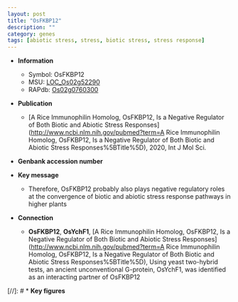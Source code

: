 ```yaml
---
layout: post
title: "OsFKBP12"
description: ""
category: genes
tags: [abiotic stress, stress, biotic stress, stress response]
---
```


* **Information**  
    + Symbol: OsFKBP12  
    + MSU: [LOC_Os02g52290](http://rice.plantbiology.msu.edu/cgi-bin/ORF_infopage.cgi?orf=LOC_Os02g52290)  
    + RAPdb: [Os02g0760300](http://rapdb.dna.affrc.go.jp/viewer/gbrowse_details/irgsp1?name=Os02g0760300)  

* **Publication**  
    + [A Rice Immunophilin Homolog, OsFKBP12, Is a Negative Regulator of Both Biotic and Abiotic Stress Responses](http://www.ncbi.nlm.nih.gov/pubmed?term=A Rice Immunophilin Homolog, OsFKBP12, Is a Negative Regulator of Both Biotic and Abiotic Stress Responses%5BTitle%5D), 2020, Int J Mol Sci.

* **Genbank accession number**  

* **Key message**  
    + Therefore, OsFKBP12 probably also plays negative regulatory roles at the convergence of biotic and abiotic stress response pathways in higher plants

* **Connection**  
    + __OsFKBP12__, __OsYchF1__, [A Rice Immunophilin Homolog, OsFKBP12, Is a Negative Regulator of Both Biotic and Abiotic Stress Responses](http://www.ncbi.nlm.nih.gov/pubmed?term=A Rice Immunophilin Homolog, OsFKBP12, Is a Negative Regulator of Both Biotic and Abiotic Stress Responses%5BTitle%5D),  Using yeast two-hybrid tests, an ancient unconventional G-protein, OsYchF1, was identified as an interacting partner of OsFKBP12

[//]: # * **Key figures**  


